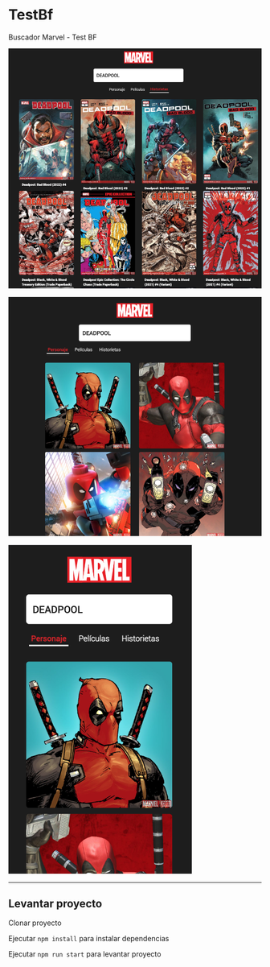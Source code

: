 # TestBf

Buscador Marvel - Test BF

![img](./src/assets/img/1.png)

![img](./src/assets/img/3.png)

![img](./src/assets/img/2.png)


-----------------------------------------------------------

## Levantar proyecto

Clonar proyecto

Ejecutar `npm install` para instalar dependencias

Ejecutar `npm run start` para levantar proyecto

